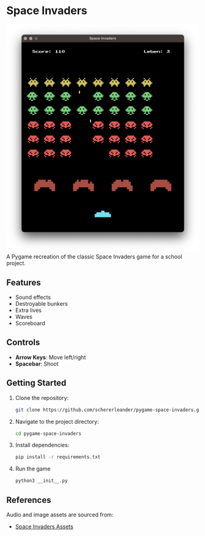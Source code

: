 # Space Invaders
![screenshot](/.assets/screenshot.png)
A Pygame recreation of the classic Space Invaders game for a school project.

## Features
- Sound effects
- Destroyable bunkers
- Extra lives
- Waves
- Scoreboard

## Controls
- **Arrow Keys**: Move left/right
- **Spacebar**: Shoot

## Getting Started
1. Clone the repository:
   ```bash
   git clone https://github.com/schererleander/pygame-space-invaders.git
2. Navigate to the project directory:
   ```bash
   cd pygame-space-invaders
3. Install dependencies:
   ```bash
   pip install -r requirements.txt
4. Run the game
   ```bash
   python3 __init__.py
## References
Audio and image assets are sourced from:
- [Space Invaders Assets](https://github.com/clear-code-projects/Space-invaders)
